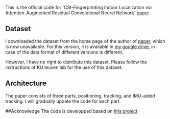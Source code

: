 This is the official code for 'CSI-Fingerprinting Indoor Localization via Attention-Augmented Residual Convolutional Neural Network' [paper](https://ieeexplore.ieee.org/document/10018917)

## Dataset
I downloaded the dataset from the home page of the author of [paper](https://arxiv.org/pdf/1911.11523.pdf), which is now unavailable. For this version, it is available in [my google drive](https://drive.google.com/file/d/1MoGZib9pC1Pe9wigXwtPLeRyNJQ3Dihr/view?usp=sharing), in case of the data format of different versions is different.

However, I have no right to distribute this dataset. Please follow the instructions of KU leuven lab for the use of this dataset. 

## Architecture
The paper consists of three parts, positioning, tracking, and IMU-aided tracking. I will gradually update the code for each part.

##Acknowledge 
The code is developped based on [this project](https://github.com/sibrendebast/MaMIMO-CSI-positioning-using-CNNs)
